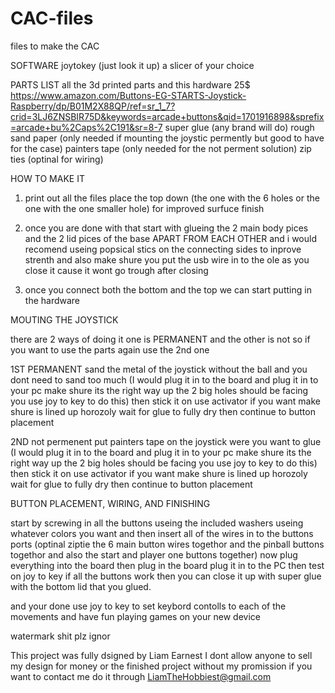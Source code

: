 # CAC-files
files to make the CAC

SOFTWARE
joytokey (just look it up)
a slicer of your choice

PARTS LIST 
all the 3d printed parts 
and this hardware 25$ https://www.amazon.com/Buttons-EG-STARTS-Joystick-Raspberry/dp/B01M2X88QP/ref=sr_1_7?crid=3LJ6ZNSBIR75D&keywords=arcade+buttons&qid=1701916898&sprefix=arcade+bu%2Caps%2C191&sr=8-7
super glue (any brand will do)
rough sand paper (only needed if mounting the joystic permently but good to have for the case)
painters tape (only needed for the not perment solution)
zip ties (optinal for wiring)

HOW TO MAKE IT

1. print out all the files place the top down (the one with the 6 holes or the one with the one smaller hole) for improved surfuce finish 

2. once you are done with that start with glueing the 2 main body pices and the 2 lid pices of the base APART FROM EACH OTHER and i would recomend useing popsical stics on the connecting sides to inprove strenth and also make shure you put the usb wire in to the ole as you close it cause it wont go trough after closing

3. once you connect both the bottom and the top we can start putting in the hardware

MOUTING THE JOYSTICK

there are 2 ways of doing it one is PERMANENT and the other is not so if you want to use the parts again use the 2nd one

1ST PERMANENT sand the metal of the joystick without the ball and you dont need to sand too much (I would plug it in to the board and plug it in to your pc make shure its the right way up the 2 big holes should be facing you use joy to key to do this) then stick it on use activator if you want make shure is lined up horozoly wait for glue to fully dry then continue to button placement

2ND not permenent put painters tape on the joystick were you want to glue (I would plug it in to the board and plug it in to your pc make shure its the right way up the 2 big holes should be facing you use joy to key to do this) then stick it on use activator if you want make shure is lined up horozoly wait for glue to fully dry then continue to button placement

BUTTON PLACEMENT, WIRING, AND FINISHING

start by screwing in all the buttons useing the included washers useing whatever colors you want and then insert all of the wires in to the buttons ports (optinal ziptie the 6 main button wires togethor and the pinball buttons togethor and also the start and player one buttons together) now plug everything into the board then plug in the board plug it in to the PC then test on joy to key if all the buttons work then you can close it up with super glue with the bottom lid that you glued.

and your done use joy to key to set keybord contolls to each of the movements and have fun playing games on your new device

watermark shit plz ignor 

This project was fully dsigned by Liam Earnest
I dont allow anyone to sell my design for money or the finished project without my promission
if you want to contact me do it through LiamTheHobbiest@gmail.com
